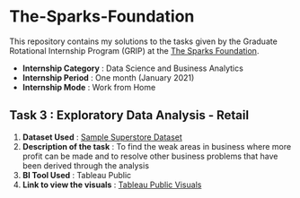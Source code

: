 # The-Sparks-Foundation 
This repository contains my solutions to the tasks given by the Graduate Rotational Internship Program (GRIP) at the [The Sparks Foundation](https://www.thesparksfoundationsingapore.org/).
* **Internship Category** : Data Science and Business Analytics
* **Internship Period** : One month (January 2021)
* **Internship Mode** : Work from Home

## Task 3 : Exploratory Data Analysis - Retail
1. **Dataset Used** : [Sample Superstore Dataset](https://drive.google.com/file/d/1lV7is1B566UQPYzzY8R2ZmOritTW299S/view)
2. **Description of the task** : To find the weak areas in business where more profit can be made and to resolve other business problems that have been derived through the analysis
3. **BI Tool Used** : Tableau Public
4. **Link to view the visuals** : [Tableau Public Visuals](https://public.tableau.com/shared/TS3H8XF5X?:display_count=y&:origin=viz_share_link)
